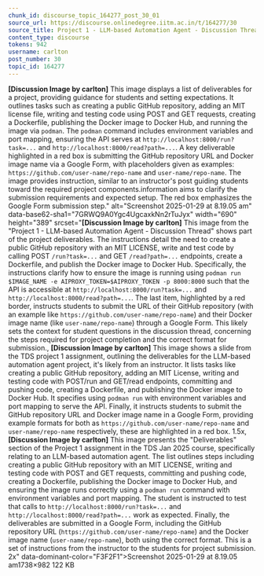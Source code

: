 ```yaml
---
chunk_id: discourse_topic_164277_post_30_01
source_url: https://discourse.onlinedegree.iitm.ac.in/t/164277/30
source_title: Project 1 - LLM-based Automation Agent - Discussion Thread [TDS Jan 2025]
content_type: discourse
tokens: 942
username: carlton
post_number: 30
topic_id: 164277
---
```


**[Discussion Image by carlton]** This image displays a list of deliverables for a project, providing guidance for students and setting expectations. It outlines tasks such as creating a public GitHub repository, adding an MIT license file, writing and testing code using POST and GET requests, creating a Dockerfile, publishing the Docker image to Docker Hub, and running the image via `podman`. The `podman` command includes environment variables and port mapping, ensuring the API serves at `http://localhost:8000/run?task=...` and `http://localhost:8000/read?path=...`. A key deliverable highlighted in a red box is submitting the GitHub repository URL and Docker image name via a Google Form, with placeholders given as examples: `https://github.com/user-name/repo-name` and `user-name/repo-name`. The image provides instruction, similar to an instructor's post guiding students toward the required project components.information aims to clarify the submission requirements and expected setup. The red box emphasizes the Google Form submission step." alt="Screenshot 2025-01-29 at 8.19.05 am" data-base62-sha1="7GRWQ9A0Ygc4UgcaxkNn2rTuJyx" width="690" height="389" srcset="**[Discussion Image by carlton]** This image from the "Project 1 - LLM-based Automation Agent - Discussion Thread" shows part of the project deliverables. The instructions detail the need to create a public GitHub repository with an MIT LICENSE, write and test code by calling POST `/run?task=...` and GET `/read?path=...` endpoints, create a Dockerfile, and publish the Docker image to Docker Hub. Specifically, the instructions clarify how to ensure the image is running using `podman run $IMAGE_NAME -e AIPROXY_TOKEN=$AIPROXY_TOKEN -p 8000:8000` such that the API is accessible at `http://localhost:8000/run?task=...` and `http://localhost:8000/read?path=...`. The last item, highlighted by a red border, instructs students to submit the URL of their GitHub repository (with an example like `https://github.com/user-name/repo-name`) and their Docker image name (like `user-name/repo-name`) through a Google Form. This likely sets the context for student questions in the discussion thread, concerning the steps required for project completion and the correct format for submission., **[Discussion Image by carlton]** This image shows a slide from the TDS project 1 assignment, outlining the deliverables for the LLM-based automation agent project, it's likely from an instructor. It lists tasks like creating a public GitHub repository, adding an MIT License, writing and testing code with POST/run and GET/read endpoints, committing and pushing code, creating a Dockerfile, and publishing the Docker image to Docker Hub. It specifies using `podman run` with environment variables and port mapping to serve the API. Finally, it instructs students to submit the GitHub repository URL and Docker image name in a Google Form, providing example formats for both as `https://github.com/user-name/repo-name` and `user-name/repo-name` respectively, these are highlighted in a red box. 1.5x, **[Discussion Image by carlton]** This image presents the "Deliverables" section of the Project 1 assignment in the TDS Jan 2025 course, specifically relating to an LLM-based automation agent. The list outlines steps including creating a public GitHub repository with an MIT LICENSE, writing and testing code with POST and GET requests, committing and pushing code, creating a Dockerfile, publishing the Docker image to Docker Hub, and ensuring the image runs correctly using a `podman run` command with environment variables and port mapping. The student is instructed to test that calls to `http://localhost:8000/run?task=...` and `http://localhost:8000/read?path=...` work as expected. Finally, the deliverables are submitted in a Google Form, including the GitHub repository URL (`https://github.com/user-name/repo-name`) and the Docker image name (`user-name/repo-name`), both using the correct format. This is a set of instructions from the instructor to the students for project submission. 2x" data-dominant-color="F3F2F1">Screenshot 2025-01-29 at 8.19.05 am1738×982 122 KB
